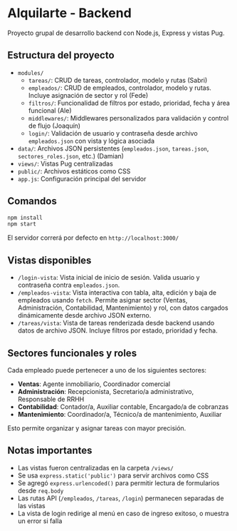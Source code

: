 # Alquilarte - Backend

Proyecto grupal de desarrollo backend con Node.js, Express y vistas Pug.

## Estructura del proyecto

- `modules/`
  - `tareas/`: CRUD de tareas, controlador, modelo y rutas (Sabri)
  - `empleados/`: CRUD de empleados, controlador, modelo y rutas. Incluye asignación de sector y rol (Fede)
  - `filtros/`: Funcionalidad de filtros por estado, prioridad, fecha y área funcional (Ale)
  - `middlewares/`: Middlewares personalizados para validación y control de flujo (Joaquín)
  - `login/`: Validación de usuario y contraseña desde archivo `empleados.json` con vista y lógica asociada
- `data/`: Archivos JSON persistentes (`empleados.json`, `tareas.json`, `sectores_roles.json`, etc.) (Damian)
- `views/`: Vistas Pug centralizadas
- `public/`: Archivos estáticos como CSS
- `app.js`: Configuración principal del servidor

## Comandos

```bash
npm install
npm start
```

El servidor correrá por defecto en `http://localhost:3000/`

## Vistas disponibles

- `/login-vista`: Vista inicial de inicio de sesión. Valida usuario y contraseña contra `empleados.json`.
- `/empleados-vista`: Vista interactiva con tabla, alta, edición y baja de empleados usando `fetch`. Permite asignar sector (Ventas, Administración, Contabilidad, Mantenimiento) y rol, con datos cargados dinámicamente desde archivo JSON externo.
- `/tareas/vista`: Vista de tareas renderizada desde backend usando datos de archivo JSON. Incluye filtros por estado, prioridad y fecha.

## Sectores funcionales y roles

Cada empleado puede pertenecer a uno de los siguientes sectores:

- **Ventas**: Agente inmobiliario, Coordinador comercial
- **Administración**: Recepcionista, Secretario/a administrativo, Responsable de RRHH
- **Contabilidad**: Contador/a, Auxiliar contable, Encargado/a de cobranzas
- **Mantenimiento**: Coordinador/a, Técnico/a de mantenimiento, Auxiliar

Esto permite organizar y asignar tareas con mayor precisión.

## Notas importantes

- Las vistas fueron centralizadas en la carpeta `/views/`
- Se usa `express.static('public')` para servir archivos como CSS
- Se agregó `express.urlencoded()` para permitir lectura de formularios desde `req.body`
- Las rutas API (`/empleados`, `/tareas`, `/login`) permanecen separadas de las vistas
- La vista de login redirige al menú en caso de ingreso exitoso, o muestra un error si falla